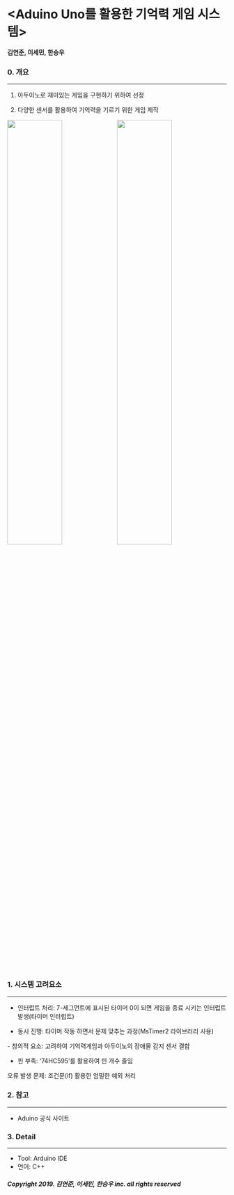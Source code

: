 # <Aduino Uno를 활용한 기억력 게임 시스템>

__김연준, 이세민, 한승우__

### 0. 개요
------------------------------
1. 아두이노로 재미있는 게임을 구현하기 위하여 선정

2. 다양한 센서를 활용하여 기억력을 기르기 위한 게임 제작

<img src="/images/up.png" width="50%"><img src="/images/up_change.png" width="50%">

### 1. 시스템 고려요소
------------------------------
- 인터럽트 처리: 7-세그먼트에 표시된 타이머 0이 되면 게임을 종료 시키는 인터럽트 발생(타이머 인터럽트)

- 동시 진행: 타이머 작동 하면서 문제 맞추는 과정(MsTimer2 라이브러리 사용)

- 창의적 요소: 고려하여 기억력게임과 아두이노의 장애물 감지 센서 결합

- 핀 부족: ‘74HC595’를 활용하여 핀 개수 줄임

 오류 발생 문제: 조건문(if) 활용한 엄밀한 예외 처리

### 2. 참고
------------------------------
 * Aduino 공식 사이트
 
### 3. Detail
------------------------------
 * Tool: Arduino IDE
 * 언어: C++
 

##### Copyright 2019. 김연준, 이세민, 한승우 inc. all rights reserved
